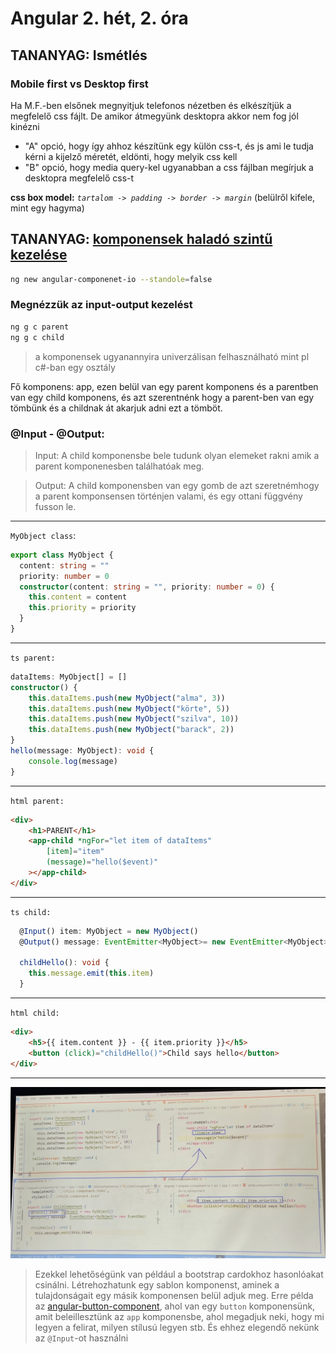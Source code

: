 # Angular 2. hét, 2. óra
 
## TANANYAG: Ismétlés

### Mobile first vs Desktop first
Ha M.F.-ben elsőnek megnyitjuk telefonos nézetben és elkészítjük a megfelelő css fájlt. De amikor átmegyünk desktopra akkor nem fog jól kinézni
- "A" opció, hogy így ahhoz készítünk egy külön css-t, és js ami le tudja kérni a kijelző méretét, eldönti, hogy melyik css kell
- "B" opció, hogy media query-kel ugyanabban a css fájlban megírjuk a desktopra megfelelő css-t

**css box model:** *`tartalom -> padding -> border -> margin`* (belülről kifele, mint egy hagyma)
 

## TANANYAG: [komponensek haladó szintű kezelése](https://github.com/siposm/bprof-frontend-weekly/tree/master/angular/angular-component-io)

```bash
ng new angular-componenet-io --standole=false
```

### Megnézzük az input-output kezelést

```bash
ng g c parent
ng g c child
```

> a komponensek ugyanannyira univerzálisan felhasználható mint pl c#-ban egy osztály

Fő komponens: app, ezen belül van egy parent komponens és a parentben van egy child komponens, és azt szerentnénk hogy a parent-ben van egy tömbünk és a childnak át akarjuk adni ezt a tömböt.

### @Input - @Output:
>Input: A child komponensbe bele tudunk olyan elemeket rakni amik a parent komponenesben találhatóak meg.

>Output: A child komponensben van egy gomb de azt szeretnémhogy a parent komponsensen történjen valami, és egy ottani függvény fusson le.
---
`MyObject class`:
```ts MyObject class
export class MyObject {
  content: string = ""
  priority: number = 0
  constructor(content: string = "", priority: number = 0) {
    this.content = content
    this.priority = priority
  }
}
```
---
`ts parent:`
```ts parent
dataItems: MyObject[] = []
constructor() {
    this.dataItems.push(new MyObject("alma", 3))
    this.dataItems.push(new MyObject("körte", 5))
    this.dataItems.push(new MyObject("szilva", 10))
    this.dataItems.push(new MyObject("barack", 2))
}
hello(message: MyObject): void {
    console.log(message)
}

```
---
`html parent:`
```html parent
<div>
    <h1>PARENT</h1>
    <app-child *ngFor="let item of dataItems"
        [item]="item"
        (message)="hello($event)"
    ></app-child>
</div>
```
---
`ts child:`
```ts child
  @Input() item: MyObject = new MyObject()
  @Output() message: EventEmitter<MyObject>= new EventEmitter<MyObject>()

  childHello(): void {
    this.message.emit(this.item)
  }
```
---
`html child:`
```html child
<div>
    <h5>{{ item.content }} - {{ item.priority }}</h5>
    <button (click)="childHello()">Child says hello</button>
</div>
```

---

![input-output.png](https://github.com/oli-tolnai/Angular2/blob/main/kepek/input-output.jpg)


> Ezekkel lehetőségünk van például a bootstrap cardokhoz hasonlóakat csinálni. Létrehozhatunk egy sablon komponenst, aminek a tulajdonságait egy másik komponensen belül adjuk meg. Erre példa az [angular-button-component](https://github.com/siposm/bprof-frontend-weekly/tree/master/angular/angular-button-component), ahol van egy `button` komponensünk, amit beleillesztünk az `app` komponensbe, ahol megadjuk neki, hogy mi legyen a felirat, milyen stílusú legyen stb. És ehhez elegendő nekünk az `@Input`-ot használni